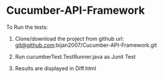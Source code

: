 # Cucumber-API-Framework

To Run the tests:

1. Clone/download the project from github url: git@github.com:bijan2007/Cucumber-API-Framework.git

2. Run cucumberTest.TestRunner.java as Junit Test 

3. Results are displayed in Diff.html

